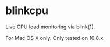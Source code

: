 blinkcpu
========

Live CPU load monitoring via blink(1).

For Mac OS X only. Only tested on 10.8.x.

